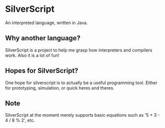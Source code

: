 # SilverScript
An interpreted language, written in Java.

## Why another language?
SilverScript is a project to help me grasp how interpreters and compilers work. Also it is a lot of fun!

## Hopes for SilverScript?
One hope for silverscript is to actually be a useful programming tool. Either for prototyping, simulation, or
quick heres and theres.

## Note
SilverScript at the moment merely supports basic equations such as '5 + 3 - 4 / 8 % 2', etc.
